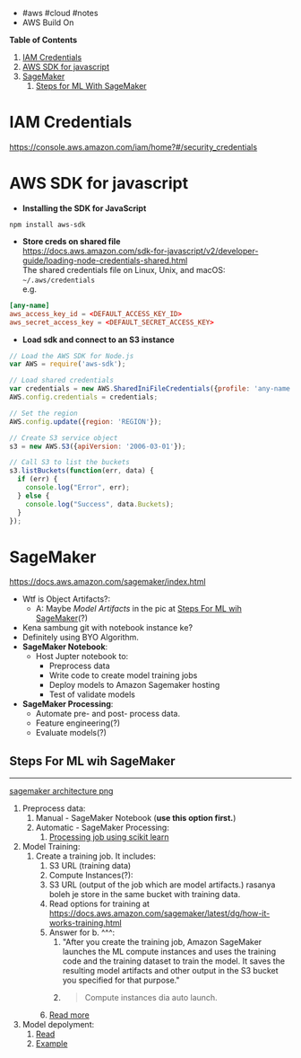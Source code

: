 - #aws #cloud #notes
- AWS Build On

**Table of Contents**
1. [IAM Credentials](#IAM-Credentials)
2. [AWS SDK for javascript](#AWS-SDK-for-javascript)
3. [SageMaker](#SageMaker)
	1. [Steps for ML With SageMaker](#Steps-For-ML-wih-SageMaker)


# IAM Credentials
https://console.aws.amazon.com/iam/home?#/security_credentials  

# AWS SDK for javascript

- **Installing the SDK for JavaScript**
```shell
npm install aws-sdk
```

- **Store creds on shared file**  
https://docs.aws.amazon.com/sdk-for-javascript/v2/developer-guide/loading-node-credentials-shared.html  
The shared credentials file on Linux, Unix, and macOS: `~/.aws/credentials`  
e.g.  
  
```toml
[any-name]
aws_access_key_id = <DEFAULT_ACCESS_KEY_ID>
aws_secret_access_key = <DEFAULT_SECRET_ACCESS_KEY>
```

- **Load sdk and connect to an S3 instance**
```js
// Load the AWS SDK for Node.js
var AWS = require('aws-sdk');

// Load shared credentials
var credentials = new AWS.SharedIniFileCredentials({profile: 'any-name'});
AWS.config.credentials = credentials;

// Set the region 
AWS.config.update({region: 'REGION'});

// Create S3 service object
s3 = new AWS.S3({apiVersion: '2006-03-01'});

// Call S3 to list the buckets
s3.listBuckets(function(err, data) {
  if (err) {
    console.log("Error", err);
  } else {
    console.log("Success", data.Buckets);
  }
});
```

# SageMaker
https://docs.aws.amazon.com/sagemaker/index.html
   
- Wtf is Object Artifacts?:
	- A: Maybe *Model Artifacts* in the pic at [Steps For ML wih SageMaker](#Steps-For-ML-wih-SageMaker)(?)
- Kena sambung git with notebook instance ke?
- Definitely using BYO Algorithm.
- **SageMaker Notebook**:
	- Host Jupter notebook to:
		- Preprocess data
		- Write code to create model training jobs
		- Deploy models to Amazon Sagemaker hosting
		- Test of validate models
- **SageMaker Processing**:
	- Automate pre- and post- process data.
	- Feature engineering(?)
	- Evaluate models(?)
  
## Steps For ML wih SageMaker
----
[sagemaker architecture png](./imgs/sagemaker-architecture.png.md)
  
1. Preprocess data:
	1. Manual - SageMaker Notebook (**use this option first.**)
	2. Automatic - SageMaker Processing:
		1. [Processing job using scikit learn](https://docs.aws.amazon.com/sagemaker/latest/dg/processing-job.html)
2. Model Training:
	1. Create a training job. It includes:
		1. S3 URL (training data)
		2. Compute Instances(?):
		3. S3 URL (output of the job which are  model artifacts.) rasanya boleh je store in the same
		   bucket with training data.
		4. Read options for training at https://docs.aws.amazon.com/sagemaker/latest/dg/how-it-works-training.html
		5. Answer for b.  ^^^:
			1. "After you create the training job, Amazon SageMaker launches the ML compute instances
			   and uses the training code and the training dataset to train the model.  It saves the
			   resulting model artifacts and other output in the S3 bucket you specified for that
			   purpose."
			2. > Compute instances dia auto launch.
		6. [Read more](https://docs.aws.amazon.com/sagemaker/latest/dg/how-it-works-training.html)
3. Model depolyment:
	1. [Read](https://docs.aws.amazon.com/sagemaker/latest/dg/how-it-works-deployment.html)
	2. [Example](https://docs.aws.amazon.com/sagemaker/latest/dg/ex1-deploy-model.html)



